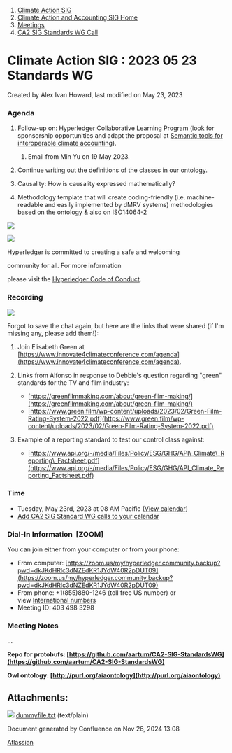 1. [Climate Action SIG](index.html)
2. [Climate Action and Accounting SIG Home](Climate-Action-and-Accounting-SIG-Home_19005445.html)
3. [Meetings](Meetings_19005583.html)
4. [CA2 SIG Standards WG Call](CA2-SIG-Standards-WG-Call_19007176.html)

# Climate Action SIG : 2023 05 23 Standards WG

Created by Alex Ivan Howard, last modified on May 23, 2023

### Agenda

1. Follow-up on: Hyperledger Collaborative Learning Program (look for sponsorship opportunities and adapt the proposal at [Semantic tools for interoperable climate accounting](https://lf-hyperledger.atlassian.net/wiki/spaces/CLP/pages/20293554/Semantic+tools+for+interoperable+climate+accounting)).
   
   1. Email from Min Yu on 19 May 2023.
2. Continue writing out the definitions of the classes in our ontology.
3. Causality: How is causality expressed mathematically?
4. Methodology template that will create coding-friendly (i.e. machine-readable and easily implemented by dMRV systems) methodologies based on the ontology &amp; also on ISO14064-2

![](https://wiki.hyperledger.org/download/attachments/29034696/Antitrustnotice.png?version=1&modificationDate=1581695654000&api=v2)

![](https://wiki.hyperledger.org/download/attachments/2392771/welcome.png?version=2&modificationDate=1572450107000&api=v2)

Hyperledger is committed to creating a safe and welcoming

community for all. For more information

please visit the [Hyperledger Code of Conduct](https://lf-hyperledger.atlassian.net/wiki/display/HYP/Hyperledger+Code+of+Conduct).

### Recording

![](plugins/servlet/confluence/placeholder/unknown-attachment)

Forgot to save the chat again, but here are the links that were shared (if I'm missing any, please add them!):

1. Join Elisabeth Green at [https://www.innovate4climateconference.com/agenda](https://www.innovate4climateconference.com/agenda).
2. Links from Alfonso in response to Debbie's question regarding "green" standards for the TV and film industry:
   
   - [https://greenfilmmaking.com/about/green-film-making/](https://greenfilmmaking.com/about/green-film-making/)
   - [https://www.green.film/wp-content/uploads/2023/02/Green-Film-Rating-System-2022.pdf](https://www.green.film/wp-content/uploads/2023/02/Green-Film-Rating-System-2022.pdf)
3. Example of a reporting standard to test our control class against:
   
   - [https://www.api.org/-/media/Files/Policy/ESG/GHG/API\_Climate\_Reporting\_Factsheet.pdf](https://www.api.org/-/media/Files/Policy/ESG/GHG/API_Climate_Reporting_Factsheet.pdf)

### **Time**

- Tuesday, May 23rd, 2023 at 08 AM Pacific ([View calendar](https://lists.hyperledger.org/g/climate-sig/calendar))
- [Add CA2 SIG Standard WG calls to your calendar](https://lf-hyperledger.atlassian.net/wiki/download/attachments/19009983/invite.ics?version=1&modificationDate=1673879601000&api=v2)

### **Dial-In Information  \[ZOOM]**

You can join either from your computer or from your phone:

- From computer: [https://zoom.us/my/hyperledger.community.backup?pwd=dkJKdHRlc3dNZEdKR1JYdW40R2pDUT09](https://zoom.us/my/hyperledger.community.backup?pwd=dkJKdHRlc3dNZEdKR1JYdW40R2pDUT09)
- From phone: +1(855)880-1246 (toll free US number) or view [International numbers](https://zoom.us/u/bAaJoyznp)
- Meeting ID: 403 498 3298

### **Meeting Notes**

...

**Repo for protobufs: [https://github.com/aartum/CA2-SIG-StandardsWG](https://github.com/aartum/CA2-SIG-StandardsWG)**

**Owl ontology: [http://purl.org/aiaontology](http://purl.org/aiaontology)**

## Attachments:

![](images/icons/bullet_blue.gif) [dummyfile.txt](attachments/19010229/19010240.txt) (text/plain)

Document generated by Confluence on Nov 26, 2024 13:08

[Atlassian](http://www.atlassian.com/)
